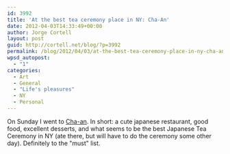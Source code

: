 ```yaml
---
id: 3992
title: 'At the best tea ceremony place in NY: Cha-An'
date: 2012-04-03T14:33:49+00:00
author: Jorge Cortell
layout: post
guid: http://cortell.net/blog/?p=3992
permalink: /blog/2012/04/03/at-the-best-tea-ceremony-place-in-ny-cha-an/
wpsd_autopost:
  - "1"
categories:
  - Art
  - General
  - "Life's pleasures"
  - NY
  - Personal
---
```

On Sunday I went to <a title="http://www.chaanteahouse.com/" href="http://www.chaanteahouse.com/" target="_blank">Cha-an</a>. In short: a cute japanese restaurant, good food, excellent desserts, and what seems to be the best Japanese Tea Ceremony in NY (ate there, but will have to do the ceremony some other day). Definitely to the "must" list.
